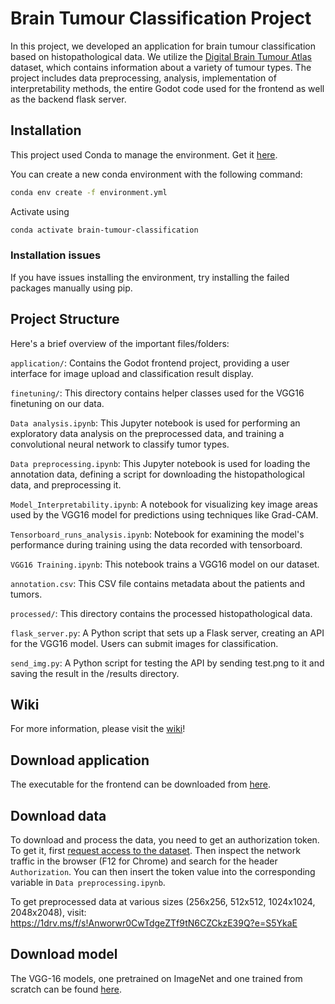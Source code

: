 # Brain Tumour Classification Project

In this project, we developed an application for brain tumour classification based on histopathological data. We utilize the [Digital Brain Tumour Atlas](https://www.nature.com/articles/s41597-022-01157-0) dataset, which contains information about a variety of tumour types. The project includes data preprocessing, analysis, implementation of interpretability methods, the entire Godot code used for the frontend as well as the backend flask server.

## Installation

This project used Conda to manage the environment. Get it [here](https://www.anaconda.com/download).

You can create a new conda environment with the following command:

```bash
conda env create -f environment.yml
```

Activate using 

```bash
conda activate brain-tumour-classification
```

### Installation issues

If you have issues installing the environment, try installing the failed packages manually using pip.

## Project Structure
Here's a brief overview of the important files/folders:

`application/`: Contains the Godot frontend project, providing a user interface for image upload and classification result display.

`finetuning/`: This directory contains helper classes used for the VGG16 finetuning on our data.

`Data analysis.ipynb`: This Jupyter notebook is used for performing an exploratory data analysis on the preprocessed data, and training a convolutional neural network to classify tumor types.

`Data preprocessing.ipynb`: This Jupyter notebook is used for loading the annotation data, defining a script for downloading the histopathological data, and preprocessing it.

`Model_Interpretability.ipynb`: A notebook for visualizing key image areas used by the VGG16 model for predictions using techniques like Grad-CAM.

`Tensorboard_runs_analysis.ipynb`: Notebook for examining the model's performance during training using the data recorded with tensorboard.

`VGG16 Training.ipynb`: This notebook trains a VGG16 model on our dataset.

`annotation.csv`: This CSV file contains metadata about the patients and tumors.

`processed/`: This directory contains the processed histopathological data.

`flask_server.py`: A Python script that sets up a Flask server, creating an API for the VGG16 model. Users can submit images for classification.

`send_img.py`: A Python script for testing the API by sending test.png to it and saving the result in the /results directory.

## Wiki

For more information, please visit the [wiki](https://github.com/zebleck/Brain-Tumour-Analysis/wiki)!

## Download application

The executable for the frontend can be downloaded from [here](https://1drv.ms/f/s!Anworwr0CwTdg7EzzZppZPmq00KCtw?e=sp0FT0).

## Download data

To download and process the data, you need to get an authorization token. To get it, first [request access to the dataset](https://data-proxy.ebrains.eu/datasets/8fc108ab-e2b4-406f-8999-60269dc1f994). Then inspect the network traffic in the browser (F12 for Chrome) and search for the header `Authorization`. You can then insert the token value into the corresponding variable in `Data preprocessing.ipynb`.

To get preprocessed data at various sizes (256x256, 512x512, 1024x1024, 2048x2048), visit: https://1drv.ms/f/s!Anworwr0CwTdgeZTf9tN6CZCkzE39Q?e=S5YkaE

## Download model

The VGG-16 models, one pretrained on ImageNet and one trained from scratch can be found [here](https://1drv.ms/f/s!Anworwr0CwTdg7JPAVt2zCHYm_mV9w?e=ejehBW).
